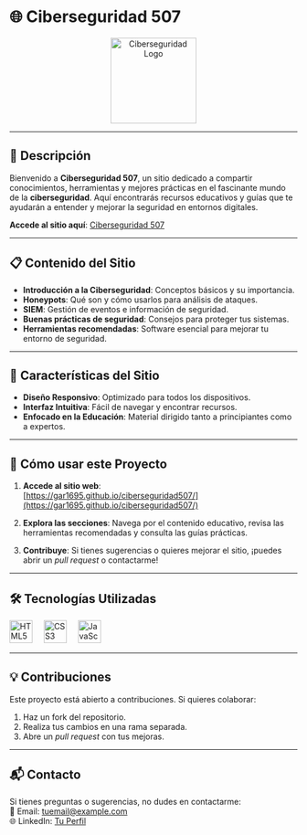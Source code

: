 # 🌐 Ciberseguridad 507

<div align="center">
  <img src="https://upload.wikimedia.org/wikipedia/commons/3/38/Lock_and_security_icon.svg" alt="Ciberseguridad Logo" height="150" />
</div>

---

## 📖 **Descripción**

Bienvenido a **Ciberseguridad 507**, un sitio dedicado a compartir conocimientos, herramientas y mejores prácticas en el fascinante mundo de la **ciberseguridad**. Aquí encontrarás recursos educativos y guías que te ayudarán a entender y mejorar la seguridad en entornos digitales.

**Accede al sitio aquí**: [Ciberseguridad 507](https://gar1695.github.io/ciberseguridad507/)

---

## 📋 **Contenido del Sitio**

- **Introducción a la Ciberseguridad**: Conceptos básicos y su importancia.
- **Honeypots**: Qué son y cómo usarlos para análisis de ataques.
- **SIEM**: Gestión de eventos e información de seguridad.
- **Buenas prácticas de seguridad**: Consejos para proteger tus sistemas.
- **Herramientas recomendadas**: Software esencial para mejorar tu entorno de seguridad.

---

## 🌟 **Características del Sitio**

- **Diseño Responsivo**: Optimizado para todos los dispositivos.
- **Interfaz Intuitiva**: Fácil de navegar y encontrar recursos.
- **Enfocado en la Educación**: Material dirigido tanto a principiantes como a expertos.

---

## 🚀 **Cómo usar este Proyecto**

1. **Accede al sitio web**:  
   [https://gar1695.github.io/ciberseguridad507/](https://gar1695.github.io/ciberseguridad507/)

2. **Explora las secciones**: Navega por el contenido educativo, revisa las herramientas recomendadas y consulta las guías prácticas.

3. **Contribuye**: Si tienes sugerencias o quieres mejorar el sitio, ¡puedes abrir un *pull request* o contactarme!

---

## 🛠 **Tecnologías Utilizadas**

<div align="left">
  <img src="https://cdn.jsdelivr.net/gh/devicons/devicon/icons/html5/html5-original.svg" height="40" alt="HTML5 logo" />
  <img width="12" />
  <img src="https://cdn.jsdelivr.net/gh/devicons/devicon/icons/css3/css3-original.svg" height="40" alt="CSS3 logo" />
  <img width="12" />
  <img src="https://cdn.jsdelivr.net/gh/devicons/devicon/icons/javascript/javascript-original.svg" height="40" alt="JavaScript logo" />
</div>

---

## 💡 **Contribuciones**

Este proyecto está abierto a contribuciones. Si quieres colaborar:
1. Haz un fork del repositorio.
2. Realiza tus cambios en una rama separada.
3. Abre un *pull request* con tus mejoras.

---

## 📬 **Contacto**

Si tienes preguntas o sugerencias, no dudes en contactarme:  
📧 Email: [tuemail@example.com](mailto:tuemail@example.com)  
🌐 LinkedIn: [Tu Perfil](https://linkedin.com/in/tu-perfil)  
